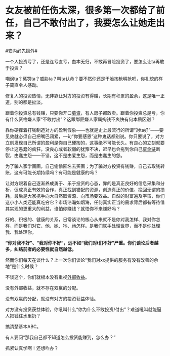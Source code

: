 # 女友被前任伤太深，很多第一次都给了前任，自己不敢付出了，我要怎么让她走出来？

\#安内必先攘外#

一个人投资亏了，还是连亏直亏，血本无归，不敢再冒险投资了，要怎么让ta再敢于投资？

嘲讽ta？惩罚ta？威胁ta？叫ta认命？要不然你还是干脆掏枪明抢吧，你礼貌的样子简直令人感动。

修复人的投资热情，无非靠让对方的投资有得赚，长期有积累的盈余，这是唯一正道，别的都是扯淡。



跟着你投资总有钱赚，只要你开口[募资](https://www.zhihu.com/search?q=募资&search_source=Entity&hybrid_search_source=Entity&hybrid_search_extra={"sourceType"%3A"answer"%2C"sourceId"%3A3267379445})，有人房子都敢卖。跟着你投资总是亏，你有什么资格嫌人家“不敢付出”？这跟绑匪嫌人家属掏钱不爽快有何本质区别？

靠你硬撑着打钱制造对方的盈利假象——也就是史上最流行的所谓“对ta好”——要见效就必须自己把嘴巴闭紧，一句“你要感恩”这种鬼话都别说。你只要说了，对方立刻发现自己所谓的盈利是你自己硬掏的，这事绝不可能长久。有良心的立刻就要停止这愚蠢的疯狂，没良心或者软弱的犹豫不决，迟早也会拖到你自己[资金链](https://www.zhihu.com/search?q=资金链&search_source=Entity&hybrid_search_source=Entity&hybrid_search_extra={"sourceType"%3A"answer"%2C"sourceId"%3A3267379445})断裂，由蠢生怨——不错，这不是由爱生怨，而是由蠢生的怨。

为了骗人家学画画，自己偷偷匿名去买画；为了骗对方投资有钱赚，自己去取钱转账，这有可能长期持续吗？有可能是健康的吗？

让对方跟着自己逐渐养成勇于、乐于投资的心态，靠的是真正良好的信息采集和分析，促成真正有效的合作，真正找到错配的资源，创造真正的价值、挽回无谓的损耗，最后是大家携手向大自然取资源、向市场要效益。自然的财富遍及宇宙，你们这小小人类还能真吃穷它？市场浩瀚如烟海，任何真实正当的需求背后都有等待借其实现的更重大的利益，谁怕你赚钱？就怕你不来赚好吗？

好的、积极的、健康的关系，日常谈论的核心从来就不是你对我怎样、我对你怎样，而是我们对它、他、她、牠、祂怎样。是我们联手处理世界，而不是你处理我、我处理你。

**“你对我不好”、“我对你不好”，远不如“我们对t们不好”严重。你们谈论后者越多，纠结前者的必要性就自然越低。**

然而你们每天在谈什么？上一次你们谈论“我们对xx提供的服务有没有改善的余地”是什么时候？

不谈这个，你们就根本没有重视[外部收益](https://www.zhihu.com/search?q=外部收益&search_source=Entity&hybrid_search_source=Entity&hybrid_search_extra={"sourceType"%3A"answer"%2C"sourceId"%3A3267379445})。

没有外部收益，就不存在双赢的分配。

没有双赢的分配，就没有对方的投资获益体验。

对方没有投资获益体验，你吼叫什么“你为什么不敢投资/付出”？难道吼叫就能逼人把钱往水里扔？

搞清楚基本ABC。

有人要问“那我自己都不知道怎么投资能赚到，怎么办？”

抓紧认真学啊！还想咋办？

